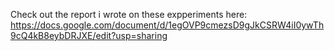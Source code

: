 Check out the report i wrote on these expperiments here:
https://docs.google.com/document/d/1egOVP9cmezsD9gJkCSRW4iI0ywTh9cQ4kB8eybDRJXE/edit?usp=sharing
